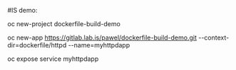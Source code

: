 #IS demo:

oc new-project dockerfile-build-demo

oc new-app https://gitlab.lab.is/pawel/dockerfile-build-demo.git  --context-dir=dockerfile/httpd --name=myhttpdapp

oc expose service myhttpdapp

